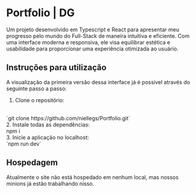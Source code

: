 # Portfolio |  DG

Um projeto desenvolvido em Typescript e React para apresentar meu progresso pelo mundo do Full-Stack de maneira intuitiva e eficiente. Com uma interface moderna e responsiva, ele visa equilibrar estética e usabilidade para proporcionar uma experiência otimizada ao usuário.

## Instruções para utilização

A visualização da primeira versão dessa interface já é possível através do seguinte passo a passo:

1. Clone o repositório:
<br>
`git clone https://github.com/niellegs/Portfolio.git`
<br>
2. Instale todas as dependências:
<br>
npm i
<br>
3. Inicie a aplicação no localhost:
<br>
`npm run dev`

## Hospedagem

Atualmente o site não está hospedado em nenhum local, mas nossos minions já estão trabalhando nisso.


